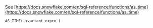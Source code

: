 See [https://docs.snowflake.com/en/sql-reference/functions/as_time](https://docs.snowflake.com/en/sql-reference/functions/as_time)
```
AS_TIME( <variant_expr> )
```
